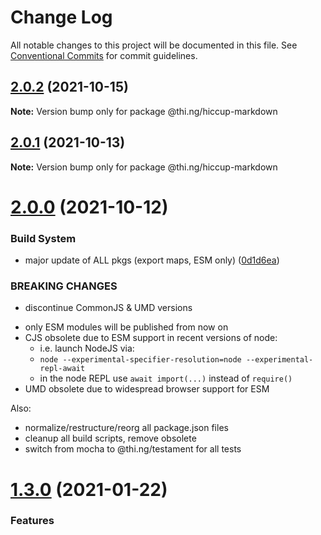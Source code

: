 # Change Log

All notable changes to this project will be documented in this file.
See [Conventional Commits](https://conventionalcommits.org) for commit guidelines.

## [2.0.2](https://github.com/thi-ng/umbrella/compare/@thi.ng/hiccup-markdown@2.0.1...@thi.ng/hiccup-markdown@2.0.2) (2021-10-15)

**Note:** Version bump only for package @thi.ng/hiccup-markdown





## [2.0.1](https://github.com/thi-ng/umbrella/compare/@thi.ng/hiccup-markdown@2.0.0...@thi.ng/hiccup-markdown@2.0.1) (2021-10-13)

**Note:** Version bump only for package @thi.ng/hiccup-markdown





# [2.0.0](https://github.com/thi-ng/umbrella/compare/@thi.ng/hiccup-markdown@1.3.33...@thi.ng/hiccup-markdown@2.0.0) (2021-10-12)


### Build System

* major update of ALL pkgs (export maps, ESM only) ([0d1d6ea](https://github.com/thi-ng/umbrella/commit/0d1d6ea9fab2a645d6c5f2bf2591459b939c09b6))


### BREAKING CHANGES

* discontinue CommonJS & UMD versions

- only ESM modules will be published from now on
- CJS obsolete due to ESM support in recent versions of node:
  - i.e. launch NodeJS via:
  - `node --experimental-specifier-resolution=node --experimental-repl-await`
  - in the node REPL use `await import(...)` instead of `require()`
- UMD obsolete due to widespread browser support for ESM

Also:
- normalize/restructure/reorg all package.json files
- cleanup all build scripts, remove obsolete
- switch from mocha to @thi.ng/testament for all tests






#  [1.3.0](https://github.com/thi-ng/umbrella/compare/@thi.ng/hiccup-markdown@1.2.44...@thi.ng/hiccup-markdown@1.3.0) (2021-01-22) 

###  Features
